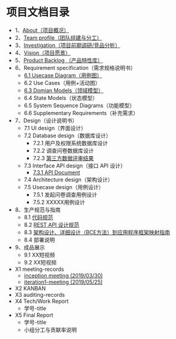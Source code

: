 # 项目文档目录
  

* 1、[About（项目概况）](01-about)
* 2、[Team profile（团队组建与分工）](02-team-profile)
* 3、[Investigation（项目前期调研/竞品分析）](03-invest)
* 4、[Vision（项目愿景）](04-vision)
* 5、[Product Backlog （产品特性库）](05-backlog)
* 6、Requirement specification（需求规格说明书）
  * [6.1 Usecase Diagram（用例图）](06-01-Use-Cases-Diagram)
  * 6.2 Use Cases（用例+活动图）
  * [6.3 Domian Models（领域模型）](06-03-Domain-Model-Diagram)
  * 6.4 State Models（状态模型）
  * 6.5 System Sequence Diagrams（功能模型）
  * 6.6 Supplementary Requirements（补充需求）
* 7、Design（设计说明书）
  * 7.1 UI design（界面设计）
  * 7.2 Database design（数据库设计）
    * 7.2.1 用户及权限系统数据库设计
    * 7.2.2 调查问卷数据库设计
    * 7.2.3 [第三方数据评审结果](https://github.com/code-flows-in-you/Dashboard/issues)
  * 7.3 Interface API design（接口 API 设计）
    * [7.3.1 API Document](https://code-flows-in-you.github.io/API-document/)
  * 7.4 Architecture design（架构设计）
  * 7.5 Usecase design（用例设计）
    * 7.5.1 发起问卷调查用例设计
    * 7.5.2 XXXXX用例设计
* 8、生产规范与指南
  * 8.1 [代码规范](08-01-coding-standard)
  * 8.2 [REST API 设计规范](08-02-RESTful-api-design-standard)
  * 8.3 [架构设计、详细设计（BCE方法）到应用程序框架映射指南](08-03-relationship-between-ECB-framework-directory-design-logic-archit)
  * 8.4 部署说明
* 9、成品展示
  * 9.1 XX短视频
  * 9.2 XX短视频
* X1 meeting-records
  * [inception meeting (2019/03/30)](X1-inception-meeting)
  * [iteration1-meeting (2019/05/25)](X1-iteration1-meeting)
* X2 KANBAN
* X3 auditing-records
* X4 Tech/Work Report
  * 学号-title
* X5 Final Report
  * 学号-title
  * 小组分工与贡献率说明
